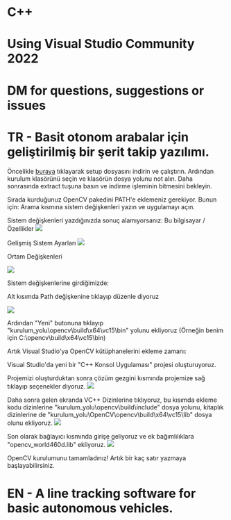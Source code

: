 # C++
# Using Visual Studio Community 2022
# DM for questions, suggestions or issues

# TR - Basit otonom arabalar için geliştirilmiş bir şerit takip yazılımı.

Öncelikle [buraya](https://sourceforge.net/projects/opencvlibrary/files/4.5.1/opencv-4.5.1-vc14_vc15.exe/download) tıklayarak setup dosyasını indirin ve çalıştırın. 
Ardından kurulum klasörünü seçin ve klasörün dosya yolunu not alın.
Daha sonrasında extract tuşuna basın ve indirme işleminin bitmesini bekleyin.

Sırada kurduğunuz OpenCV pakedini PATH'e eklemeniz gerekiyor.
Bunun için:
  Arama kısmına sistem değişkenleri yazın ve uygulamayı açın.
  
  
  Sistem değişkenleri yazdığınızda sonuç alamıyorsanız:
  Bu bilgisayar / Özellikler
  ![](https://i.imgur.com/Ynr9X2o.png)
    
  Gelişmiş Sistem Ayarları
  ![](https://i.imgur.com/xTfub8t.png)
    
  Ortam Değişkenleri
  
  ![](https://i.imgur.com/9O8SUg0.png)
    
 
 Sistem değişkenlerine girdiğimizde:
 
 Alt kısımda Path değişkenine tıklayıp düzenle diyoruz
 
 ![](https://i.imgur.com/kxOCf7r.png)
    
 Ardından "Yeni" butonuna tıklayıp "kurulum_yolu\opencv\build\x64\vc15\bin" yolunu ekliyoruz (Örneğin benim için C:\opencv\build\x64\vc15\bin)
  

Artık Visual Studio'ya OpenCV kütüphanelerini ekleme zamanı:

Visual Studio'da yeni bir "C++ Konsol Uygulaması" projesi oluşturuyoruz.

Projemizi oluşturduktan sonra çözüm gezgini kısmında projemize sağ tıklayıp seçenekler diyoruz.
![](https://mertmekatronik.com/uploads/images/2021/04/image_750x_606aca01af032.jpg)

Daha sonra gelen ekranda VC++ Dizinlerine tıklıyoruz, bu kısımda ekleme kodu dizinlerine "kurulum_yolu\opencv\build\include" dosya yolunu, kitaplık dizinlerine de "kurulum_yolu\OpenCV\opencv\build\x64\vc15\lib" dosya olunu ekliyoruz.
![](https://mertmekatronik.com/uploads/images/2021/04/image_750x_6068d2ca3cf93.jpg)

Son olarak bağlayıcı kısmında girişe geliyoruz ve ek bağımlılıklara "opencv_world460d.lib" ekliyoruz.
![](https://i.imgur.com/mTgEYe0.png)

OpenCV kurulumunu tamamladınız!
Artık bir kaç satır yazmaya başlayabilirsiniz.


# EN - A line tracking software for basic autonomous vehicles.

